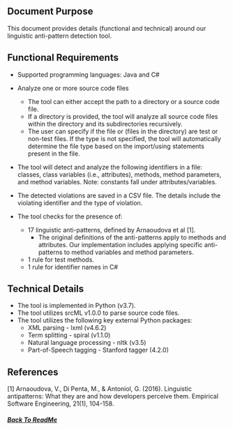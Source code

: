 ## Document Purpose

This document provides details (functional and technical) around our linguistic anti-pattern detection tool.



## Functional Requirements

- Supported programming languages: Java and C#
- Analyze one or more source code files
  - The tool can either accept the path to a directory or a source code file.
  - If a directory is provided, the tool will analyze all source code files within the directory and its subdirectories recursively.
  - The user can specify if the file or (files in the directory) are test or non-test files. If the type is not specified, the tool will automatically determine the file type based on the import/using statements present in the file.

- The tool will detect and analyze the following identifiers in a file: classes, class variables (i.e., attributes), methods, method parameters, and method variables. Note: constants fall under attributes/variables.
- The detected violations are saved in a CSV file. The details include the violating identifier and the type of violation.
- The tool checks for the presence of:
  - 17 linguistic anti-patterns, defined by  Arnaoudova et al [1].
    - The original definitions of the anti-patterns apply to methods and attributes. Our implementation includes applying specific anti-patterns to method variables and method parameters.
  - 1 rule for test methods.
  - 1 rule for identifier names in C#



## Technical Details

- The tool is implemented in Python (v3.7).
- The tool utilizes srcML v1.0.0 to parse source code files.
- The tool utilizes the following key external Python packages:
  - XML parsing - lxml (v4.6.2)
  - Term splitting - spiral (v1.1.0)
  - Natural language processing - nltk (v3.5)
  - Part-of-Speech tagging - Stanford tagger (4.2.0)


## References

[1] Arnaoudova, V., Di Penta, M., & Antoniol, G. (2016). Linguistic antipatterns: What they are and how developers
perceive them. Empirical Software Engineering, 21(1), 104-158.


##### [Back To ReadMe](../../README.md)